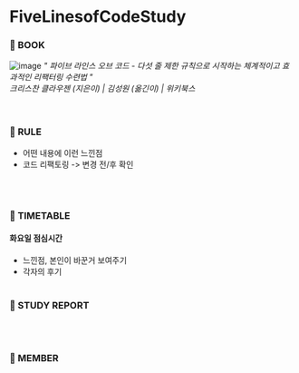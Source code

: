 FiveLinesofCodeStudy
======
### 📢 BOOK
![image](https://github.com/FiveLinesofCodeStudy/docs/assets/62527898/65622139-a06d-4e66-b046-ca4efac1e234)
*" 파이브 라인스 오브 코드 - 다섯 줄 제한 규칙으로 시작하는 체계적이고 효과적인 리팩터링 수련법 "*  <br/>
*크리스찬 클라우젠 (지은이) | 김성원 (옮긴이) | 위키북스*  
</br></br>

### 📢 RULE
- 어떤 내용에 이런 느낀점
- 코드 리팩토링 -> 변경 전/후 확인


</br></br>

### 📢 TIMETABLE
#### 화요일 점심시간
- 느낀점, 본인이 바꾼거 보여주기
- 각자의 후기
</br></br>

### 📢 STUDY REPORT


</br></br>

### 📢 MEMBER  
